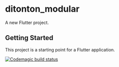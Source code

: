 # ditonton_modular

A new Flutter project.

## Getting Started

This project is a starting point for a Flutter application.

[![Codemagic build status](https://api.codemagic.io/apps/63ba6bc57f756ebb5bb93ca5/63ba6bc57f756ebb5bb93ca4/status_badge.svg)](https://codemagic.io/apps/63ba6bc57f756ebb5bb93ca5/63ba6bc57f756ebb5bb93ca4/latest_build)
